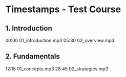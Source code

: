 # Timestamps - Test Course

## 1. Introduction
   00:00 01_introduction.mp3
   05:30 02_overview.mp3

## 2. Fundamentals
   12:15 01_concepts.mp3
   28:45 02_strategies.mp3
